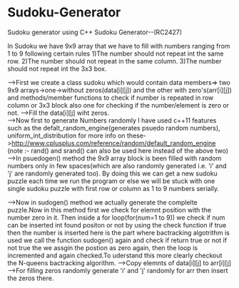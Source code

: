 # Sudoku-Generator
Sudoku generator using C++
Sudoku Generator--(RC2427)

In Sudoku we have 9x9 array that we have to fill with numbers ranging from 1 to 9 following certain rules
1)The number should not repeat int the same row.
2)The number should not repeat in the same column.
3)The number should not repeat int the 3x3 box.

-->First we create a class sudoku which would contain data members=> two 9x9 arrays->one->without zeros(data[i][j]) and the other with zero's(arr[i][j]) and methods/member functions to check
   if number is repeated in row column or 3x3 block also one for checking if the number/element is zero or not.
-->Fill the data[i][j] wiht zeros.    
-->Now first to generate Numbers randomly I have used c++11 features such as the defalt_random_engine(generates psuedo random numbers), uniform_int_distribution
   for more info on these->http://www.cplusplus.com/reference/random/default_random_engine
   (note :- rand() and srand() can also be used here instead of the above two)
-->In psuedogen() method the 9x9 array block is been filled with random numbers only in few spaces(which are also randomly generated i.e. 'i' and 'j' are randomly generated too).
   By doing this we can get a new sudoku puzzle each time we run the program or else we will be stuck with one single sudoku puzzle with first row or column as 1 to 9 numbers serially.
  
-->Now in sudogen() method we actually generate the complelte puzzle.Now in this method first we check for elemnt position with the number zero in it.
   Then inside a for loop(for(num=1 to 9)) we check if num can be inserted int found positon or not by using the check function if true then the number is inserted
   here is the part where bactracking algotrithm is used we call the function sudogen() again and check if return true or not if not true the we assgin the postion as zero again,
   then the loop is incremented and again checked.To uderstand this more clearly checkout the N-queens bactracking algorithm.
-->Copy elemnts of data[i][j] to arr[i][j]
-->For filling zeros randomly generate 'i' and 'j' randomly for arr then insert the zeros there.
    
